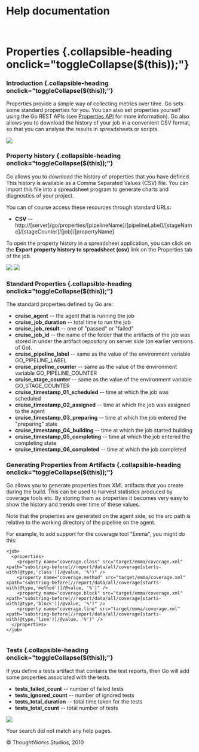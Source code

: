 Help documentation
==================

 

Properties {.collapsible-heading onclick="toggleCollapse($(this));"}
==========

### Introduction {.collapsible-heading onclick="toggleCollapse($(this));"}

Properties provide a simple way of collecting metrics over time. Go sets
some standard properties for you. You can also set properties yourself
using the Go REST APIs (see [Properties API](Properties_API.html) for
more information). Go also allows you to download the history of your
job in a convenient CSV format, so that you can analyse the results in
spreadsheets or scripts.

![](resources/images/cruise/cruise_properties.png)

### Property history {.collapsible-heading onclick="toggleCollapse($(this));"}

Go allows you to download the history of properties that you have
defined. This history is available as a Comma Separated Values (CSV)
file. You can import this file into a spreadsheet program to generate
charts and diagnostics of your project.

You can of course access these resources through standard URLs:

-   **CSV** --
    http://[server]/go/properties/[pipelineName]/[pipelineLabel]/[stageName]/[stageCounter]/[job]/[propertyName]

To open the property history in a spreadsheet application, you can click
on the **Export property history to spreadsheet (csv)** link on the
Properties tab of the job.

![](resources/images/cruise/properties_export.png)
![](resources/images/cruise/properties-chart.png)

### Standard Properties {.collapsible-heading onclick="toggleCollapse($(this));"}

The standard properties defined by Go are:

-   **cruise\_agent** -- the agent that is running the job
-   **cruise\_job\_duration** -- total time to run the job
-   **cruise\_job\_result** -- one of "passed" or "failed"
-   **cruise\_job\_id** -- the name of the folder that the artifacts of
    the job was stored in under the artifact repository on server side
    (on earlier versions of Go).
-   **cruise\_pipeline\_label** -- same as the value of the environment
    variable GO\_PIPELINE\_LABEL
-   **cruise\_pipeline\_counter** -- same as the value of the
    environment variable GO\_PIPELINE\_COUNTER
-   **cruise\_stage\_counter** -- same as the value of the environment
    variable GO\_STAGE\_COUNTER
-   **cruise\_timestamp\_01\_scheduled** -- time at which the job was
    scheduled
-   **cruise\_timestamp\_02\_assigned** -- time at which the job was
    assigned to the agent
-   **cruise\_timestamp\_03\_preparing** -- time at which the job
    entered the "preparing" state
-   **cruise\_timestamp\_04\_building** -- time at which the job started
    building
-   **cruise\_timestamp\_05\_completing** -- time at which the job
    entered the completing state
-   **cruise\_timestamp\_06\_completed** -- time at which the job
    completed

### Generating Properties from Artifacts {.collapsible-heading onclick="toggleCollapse($(this));"}

Go allows you to generate properties from XML artifacts that you create
during the build. This can be used to harvest statistics produced by
coverage tools etc. By storing them as properties it becomes very easy
to show the history and trends over time of these values.

Note that the properties are generated on the agent side, so the src
path is relative to the working directory of the pipeline on the agent.

For example, to add support for the coverage tool "Emma", you might do
this:

``` {.code}
<job>  
  <properties>  
    <property name="coverage.class" src="target/emma/coverage.xml" xpath="substring-before(//report/data/all/coverage[starts-with(@type,'class')]/@value, '%')" />  
    <property name="coverage.method" src="target/emma/coverage.xml" xpath="substring-before(//report/data/all/coverage[starts-with(@type,'method')]/@value, '%')" />  
    <property name="coverage.block" src="target/emma/coverage.xml" xpath="substring-before(//report/data/all/coverage[starts-with(@type,'block')]/@value, '%')" />  
    <property name="coverage.line" src="target/emma/coverage.xml" xpath="substring-before(//report/data/all/coverage[starts-with(@type,'line')]/@value, '%')" />  
  </properties>
</job>
            
```

### Tests {.collapsible-heading onclick="toggleCollapse($(this));"}

If you define a tests artifact that contains the test reports, then Go
will add some properties associated with the tests.

-   **tests\_failed\_count** -- number of failed tests
-   **tests\_ignored\_count** -- number of ignored tests
-   **tests\_total\_duration** -- total time taken for the tests
-   **tests\_total\_count** -- total number of tests

![](resources/images/cruise/properties-tests.png)

Your search did not match any help pages.



© ThoughtWorks Studios, 2010

